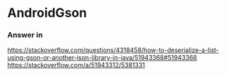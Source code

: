 # AndroidGson


### Answer in
https://stackoverflow.com/questions/4318458/how-to-deserialize-a-list-using-gson-or-another-json-library-in-java/51943368#51943368
https://stackoverflow.com/a/51943312/5381331
